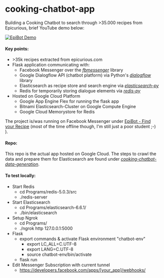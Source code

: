 # cooking-chatbot-app

Building a Cooking Chatbot to search through >35.000 recipes from Epicurious, brief YouTube demo below:

[![EpiBot Demo](https://img.youtube.com/vi/zcZn3eAQzoI/0.jpg)](https://www.youtube.com/watch?v=zcZn3eAQzoI)


#### Key points:
- \>35k recipes extracted from epicurious.com
- Flask application communicating with:
  - Facebook Messenger over the [*fbmessenger*](https://github.com/rehabstudio/fbmessenger) library
  - Google Dialogflow API (chatbot platform) via Python's [*dialogflow*](https://dialogflow-python-client-v2.readthedocs.io/en/latest/) library
  - Elasticsearch as recipe store and search engine via [*elasticsearch-py*](https://elasticsearch-py.readthedocs.io/en/master/)
  - Redis for temporarily storing dialogue elements via [*redis-py*](https://redis-py.readthedocs.io/en/latest/)
- Hosted on Google Cloud Platform
  - Google App Engine Flex for running the flask app
  - Bitnami Elasticsearch-Cluster on Google Compute Engine
  - Google Cloud Memorystore for Redis

The project is/was running on Facebook Messenger under [EpiBot - Find your Recipe](https://www.facebook.com/find.your.recipe.1/?modal=admin_todo_tour) (most of the time offline though, I'm still just a poor student ;-) ).

#### Repo:
This repo is the actual app hosted on Google Cloud. The steps to crawl the data and prepare them for Elasticsearch are found under [*cooking-chatbot-data-generation*](https://github.com/lukasb23/cooking-chatbot-data-generation).

#### To test locally:

- Start Redis
  - cd Programs/redis-5.0.3/src
  - ./redis-server
- Start Elasticsearch
  - cd Programs/elasticsearch-6.6.1/
  - ./bin/elasticsearch
- Setup Ngrok
  - cd Programs/
  - ./ngrok http 127.0.0.1:5000
- Flask
  - export commands & activate Flask environment "chatbot-env"
    - export LC_ALL=C.UTF-8
    - export LANG=C.UTF-8
    - source chatbot-env/bin/activate
  - flask run
- Edit Messenger Subscription with current tunnel
  - https://developers.facebook.com/apps/[your_app]/webhooks/
